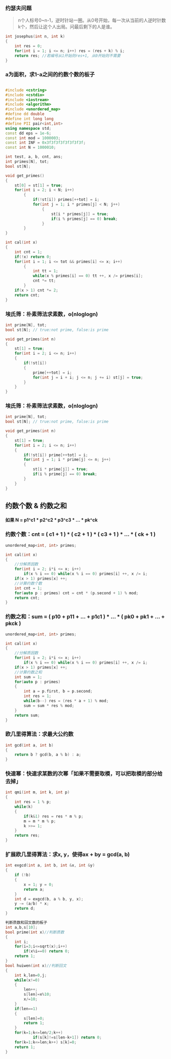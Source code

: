 ### 约瑟夫问题

> n个人标号0~n-1，逆时针站一圈。从0号开始，每一次从当前的人逆时针数k个，然后让这个人出局。问最后剩下的人是谁。

```cpp
int josephus(int n, int k)
{
    int res = 0;
    for(int i = 1; i <= n; i++) res = (res + k) % i;
    return res; //若编号从1开始则res+1, 从0开始则不需要
}
```


### a为面积，求1-a之间的约数个数的板子

```cpp

#include <cstring>
#include <cstdio>
#include <iostream>
#include <algorithm>
#include <unordered_map>
#define dd double
#define int long long
#define PII pair<int,int>
using namespace std;
const dd eps = 1e-6;
const int mod = 1000003;
const int INF = 0x3f3f3f3f3f3f3f3f;
const int N = 1000010;

int test, a, b, cnt, ans;
int primes[N], tot;
bool st[N];

void get_primes()
{
	st[0] = st[1] = true;
	for(int i = 2; i < N; i++)
		{
			if(!st[i]) primes[++tot] = i;
			for(int j = 1; i * primes[j] < N; j++)
				{
					st[i * primes[j]] = true;
					if(i % primes[j] == 0) break;
				}
		}
}

int cal(int x)
{
	int cnt = 1;
	if(!x) return 0;
	for(int i = 1; i <= tot && primes[i] <= x; i++)
		{
			int tt = 1;
			while(x % primes[i] == 0) tt ++, x /= primes[i];
			cnt *= tt;
		}
	if(x > 1) cnt *= 2;
	return cnt;
}
```

### 埃氏筛：朴素筛法求素数，o(nloglogn)
```cpp
int prime[N], tot;
bool st[N]; // true:not prime, false:is prime

void get_primes(int n)
{
    st[1] = true;
    for(int i = 2; i <= n; i++)
    {
        if(!st[i])
        {
            prime[++tot] = i;
            for(int j = i + i; j <= n; j += i) st[j] = true;
        }
    }
}
```

### 埃氏筛：朴素筛法求素数，o(nloglogn)
```cpp
int prime[N], tot;
bool st[N]; // true:not prime, false:is prime

void get_primes(int n)
{
    st[1] = true;
    for(int i = 2; i <= n; i++)
    {
        if(!st[i]) prime[++tot] = i;
        for(int j = 1; i * prime[j] <= n; j++)
        {
            st[i * prime[j]] = true;
            if(i % prime[j] == 0) break;
        }
    }
}
```

## 约数个数 & 约数之和
#### 如果 N = p1^c1 * p2^c2 * p3^c3 * ... * pk^ck 
### 约数个数：cnt = ( c1 + 1 ) * ( c2 + 1 ) * ( c3 + 1 ) * ... * ( ck + 1 )
```cpp
unordered_map<int, int> primes;

int cal(int x)
{
    //分解质因数
    for(int i = 2; i*i <= x; i++)
        if(x % i == 0) while(x % i == 0) primes[i] ++, x /= i;
    if(x > 1) primes[x] ++;
    //计算约数个数
    int cnt = 1;
    for(auto p : primes) cnt = cnt * (p.second + 1) % mod;
    return cnt;
}
```

###  约数之和：sum = ( p10 + p11 + ... + p1c1 ) * ... * ( pk0 + pk1 + ... + pkck )
```cpp
unordered_map<int, int> primes;

int cal(int x)
{
    //分解质因数
    for(int i = 2; i*i <= x; i++)
        if(x % i == 0) while(x % i == 0) primes[i] ++, x /= i;
    if(x > 1) primes[x] ++;
    //计算约数之和
    int sum = 1;
    for(auto p : primes)
    {
        int a = p.first, b = p.second;
        int res = 1;
        while(b--) res = (res * a + 1) % mod;
        sum = sum * res % mod;
    }
    return sum;
}
```

### 欧几里得算法：求最大公约数
```cpp
int gcd(int a, int b)
{
    return b ? gcd(b, a % b) : a;
}
```

### 快速幂：快速求某数的次幂「如果不需要取模，可以把取模的部分给去掉」
```cpp
int qmi(int m, int k, int p)
{
    int res = 1 % p;
    while(k)
    {
        if(k&1) res = res * m % p;
        m = m * m % p;
        k >>= 1;
    }
    return res;
}
```

### 扩展欧几里得算法：求x, y，使得ax + by = gcd(a, b)
```cpp
int exgcd(int a, int b, int &x, int &y)
{
    if (!b)
    {
        x = 1; y = 0;
        return a;
    }
    int d = exgcd(b, a % b, y, x);
    y -= (a/b) * x;
    return d;
}
```

```cpp
判断质数和回文数的板子
int a,b,s[10];
bool prime(int x)//判断质数
{
	int i;
	for(i=3;i<=sqrt(x);i++)
		if(x%i==0) return 0;
	return 1;
}
bool huiwen(int x)//判断回文
{
	int k,len=0,j;
	while(x!=0)
	{
		len++;
		s[len]=x%10;
		x/=10;
	}
	if(len==1) 
	{
		s[len]=0;
		return 1;
	}
	for(k=1;k<=len/2;k++)
			if(s[k]!=s[len-k+1]) return 0;
	for(k=1;k<=len;k++) s[k]=0;
	return 1;
}
```
